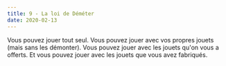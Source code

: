 ```yaml
---
title: 9 - La loi de Déméter
date: 2020-02-13
---
```


Vous pouvez jouer tout seul.
Vous pouvez jouer avec vos propres jouets (mais sans les démonter).
Vous pouvez jouer avec les jouets qu'on vous a offerts.
Et vous pouvez jouer avec les jouets que vous avez fabriqués.